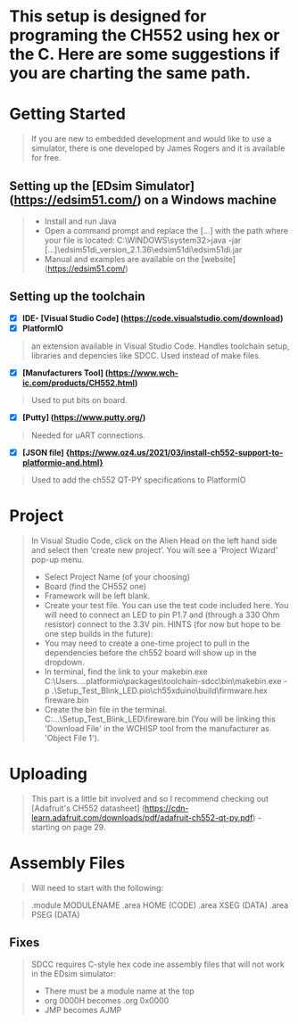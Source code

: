 # This setup is designed for programing the CH552 using hex or the C. Here are some suggestions if you are charting the same path.

# Getting Started
> If you are new to embedded development and would like to use a simulator, there is one developed by James Rogers and it is available for free. 
## Setting up the [EDsim Simulator] (https://edsim51.com/) on a Windows machine
>* Install and run Java
>* Open a command prompt and replace the [...] with the path where your file is located:
C:\WINDOWS\system32>java -jar […]\edsim51di_version_2.1.36\edsim51di\edsim51di.jar
>* Manual and examples are available on the [website] (https://edsim51.com/)
## Setting up the toolchain
- [x] **IDE- [Visual Studio Code] (https://code.visualstudio.com/download)**
- [x] **PlatformIO**
 >an extension available in Visual Studio Code. Handles toolchain setup, libraries and depencies like SDCC. Used instead of make files.
- [x] **[Manufacturers Tool] (https://www.wch-ic.com/products/CH552.html)**
>Used to put bits on board.
- [x] **[Putty] (https://www.putty.org/)**
>Needed for uART connections.
- [x] **[JSON file] {https://www.oz4.us/2021/03/install-ch552-support-to-platformio-and.html}**
>Used to add the ch552 QT-PY specifications to PlatformIO
# Project
>In Visual Studio Code, click on the Alien Head on the left hand side and select then ‘create new project’.
>You will see a 'Project Wizard' pop-up menu.
>* Select Project Name (of your choosing)
>* Board (find the CH552 one)
>* Framework will be left blank.
>* Create your test file. You can use the test code included here. You will need to connect an LED to pin P1.7 and (through a 330 Ohm resistor) connect to the 3.3V pin. 
>HINTS (for now but hope to be one step builds in the future): 
>* You may need to create a one-time project to pull in the dependencies before the ch552 board will show up in the dropdown.
>* In terminal, find the link to your makebin.exe C:\Users\...\.platformio\packages\toolchain-sdcc\bin\makebin.exe -p .\Setup_Test_Blink_LED\.pio\ch55xduino\build\firmware.hex fireware.bin
>* Create the bin file in the terminal.  C:\...\Setup_Test_Blink_LED\fireware.bin (You will be linking this 'Download File' in the WCHISP tool from the manufacturer as 'Object File 1').

# Uploading
>This part is a little bit involved and so I recommend checking out [Adafruit's CH552 datasheet] (https://cdn-learn.adafruit.com/downloads/pdf/adafruit-ch552-qt-py.pdf) - starting on page 29.




# Assembly Files
>Will need to start with the following:

>.module MODULENAME
>.area HOME (CODE)
>.area XSEG (DATA)
>.area PSEG (DATA)

## Fixes

>SDCC requires C-style hex code ine assembly files that will not work in the EDsim simulator:
>* There must be a module name at the top
>* org 0000H becomes .org 0x0000
>* JMP becomes AJMP

